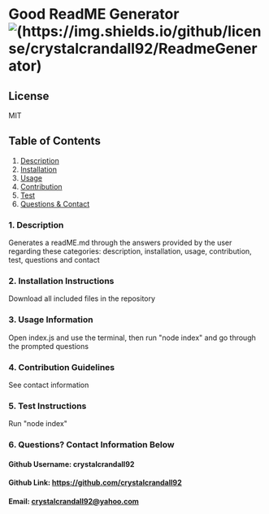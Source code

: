 
# Good ReadME Generator ![(https://img.shields.io/github/license/crystalcrandall92/ReadmeGenerator)](https://img.shields.io/github/license/crystalcrandall92/ReadmeGenerator)



## License 
MIT 
  
## Table of Contents
1. [Description](#1.-description)
2. [Installation](#2.-installation-instructions)
3. [Usage](#3.-usage-information)
4. [Contribution](#4.-contribution-guidelines)
5. [Test](#5.-test-instructions)
6. [Questions & Contact](#6.-questions?-contact-information-below)

### 1. Description
Generates a readME.md through the answers provided by the user regarding these categories: description, installation, usage, contribution, test, questions and contact  

### 2. Installation Instructions
Download all included files in the repository

### 3. Usage Information
Open index.js and use the terminal, then run "node index" and go through the prompted questions

### 4. Contribution Guidelines
See contact information

### 5. Test Instructions
Run "node index"

### 6. Questions? Contact Information Below
#### Github Username: crystalcrandall92
#### Github Link: https://github.com/crystalcrandall92
#### Email: crystalcrandall92@yahoo.com
     
